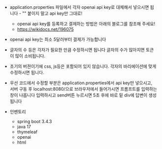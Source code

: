 - application.properties 파일에서 각자 openai api key로 대체해서 넣으시면 됩니다 - "" 붙이지 말고 api key만 그대로!
  - openai api key를 등록하고 결제하는 방법은 아래의 블로그를 참조해 주세요!
  - https://wikidocs.net/196075
- openai api key는 최소 5달러부터 결제가 가능합니다
- 글자의 수 등은 각자가 필요한 만큼 수정하시면 됩니다 글자의 수가 많아지면 토큰이 많이 소비됩니다.
- 초기의 버젼이기에 css, js등은 포함되어 있지 않습니다. 각자의 바리에이션에 맞게 수정하시면 됩니다.

- 우선 코드에서 수정할 부분은 application.properties에서 api key만 넣으시고, 서버 구동 후 localhost:8080/으로 브라우저에서 들어가시면 프롬프트를 입력하는 창이 나옵니다 입력하시고 send버튼 누르시면  5초 후에 바로 밑 div에 답변이 생성됩니다

- 인벤토리
  - spring boot 3.4.3
  - java 17
  - thymeleaf
  - openai
  - html 
